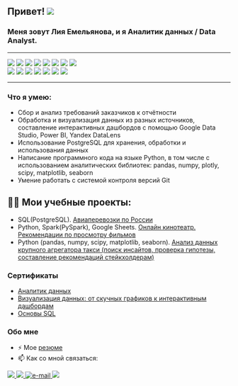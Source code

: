 ## Привет! ![](https://user-images.githubusercontent.com/18350557/176309783-0785949b-9127-417c-8b55-ab5a4333674e.gif)
### Меня зовут Лия Емельянова, и я Аналитик данных / Data Analyst.
____________________________________________________________________________________________________
 <p align="left">
 <img src="https://img.shields.io/badge/postgres-%23316192.svg?style=for-the-badge&logo=postgresql&logoColor=white" />
 <img src="https://img.shields.io/badge/python-3670A0?style=for-the-badge&logo=python&logoColor=ffdd54" />
 <img src="https://img.shields.io/badge/pycharm-143?style=for-the-badge&logo=pycharm&logoColor=black&color=black&labelColor=green" />
 <img src="https://img.shields.io/badge/pandas-%23150458.svg?style=for-the-badge&logo=pandas&logoColor=white" />
 <img src="https://img.shields.io/badge/numpy-%23013243.svg?style=for-the-badge&logo=numpy&logoColor=white" />
 <img src="https://img.shields.io/badge/Plotly-%233F4F75.svg?style=for-the-badge&logo=plotly&logoColor=white" />
 <img src="https://img.shields.io/badge/SciPy-%230C55A5.svg?style=for-the-badge&logo=scipy&logoColor=%white" />
 <img src="https://img.shields.io/badge/Matplotlib-%23f2f2f2.svg?style=for-the-badge&logo=Matplotlib&logoColor=black" />
 <br>
 <img src="https://img.shields.io/badge/git-%23F05033.svg?style=for-the-badge&logo=git&logoColor=white" />
 <img src="https://img.shields.io/badge/github-%23121011.svg?style=for-the-badge&logo=github&logoColor=white" />
 <img src="https://img.shields.io/badge/Notepad++-90E59A.svg?style=for-the-badge&logo=notepad%2b%2b&logoColor=black" />
 <img src="https://img.shields.io/badge/Data_Studio-4285F4?style=for-the-badge&logo=google&logoColor=white" />
 <img src="https://img.shields.io/badge/power_bi-F2C811?style=for-the-badge&logo=powerbi&logoColor=black" />
 <img src="https://img.shields.io/badge/Yandex_DataLens-%23f2f2f2.svg?style=for-the-badge&logo=powerbi&logoColor=blue" />
 <img src="https://img.shields.io/badge/Tableau-E97627?style=for-the-badge&logo=Tableau&logoColor=white" />
  
___________________________________________________________________________________________________________________
  
### Что я умею:
- Сбор и анализ требований заказчиков к отчётности
- Обработка и визуализация данных из разных источников, составление интерактивных дашбордов с помощью Google Data Studio, Power BI, Yandex DataLens
- Использование PostgreSQL для хранения, обработки и использования данных
- Написание программного кода на языке Python, в том числе с использованием аналитических библиотек: pandas, numpy, plotly, scipy, matplotlib, seaborn
- Умение работать с системой контроля версий Git

## 👨‍🎓 Мои учебные проекты:

- SQL(PostgreSQL). [Авиаперевозки по России](https://github.com/LiyaEmelianova/sql_final) 
- Python, Spark(PySpark), Google Sheets. [Онлайн кинотеатр. Рекомендации по просмотру фильмов]()  
- Python (pandas, numpy, scipy, matplotlib, seaborn). [Анализ данных крупного агрегатора такси (поиск инсайтов, проверка гипотезы, составление рекомендаций стейкхолдерам)]()


### Сертификаты
- [Аналитик данных]()
- [Визуализация данных: от скучных графиков к интерактивным дашбордам]()
- [Основы SQL]()


### Обо мне

- ⚡ Мое [резюме](https://docs.google.com/document/d/19sHMoVQCtITOfcDf-N848_0d3oCNtH7e8-mQWj0BXEE/edit#)
- 📫 Как со мной связаться:
 <a href="https://t.me/LiyaEmelianova">
        <img src="https://img.shields.io/badge/Telegram-2CA5E0?style=for-the-badge&logo=telegram&logoColor=white")>
    </a>
<a href="https://wa.me/79520078403">
        <img src="https://img.shields.io/badge/WhatsApp-25D366?style=for-the-badge&logo=whatsapp&logoColor=white">
    </a>
<a href="mailto:liya.lev@yandex.ru">
        <img src="https://img.shields.io/badge/Email-0078D4?style=for-the-badge&logo=microsoft-outlook&logoColor=white" alt="e-mail">
    </a>
<a href="https://discord.com/users/liya_emelianova">
        <img src="https://img.shields.io/badge/Discord-%235865F2.svg?style=for-the-badge&logo=discord&logoColor=white">
    </a>
